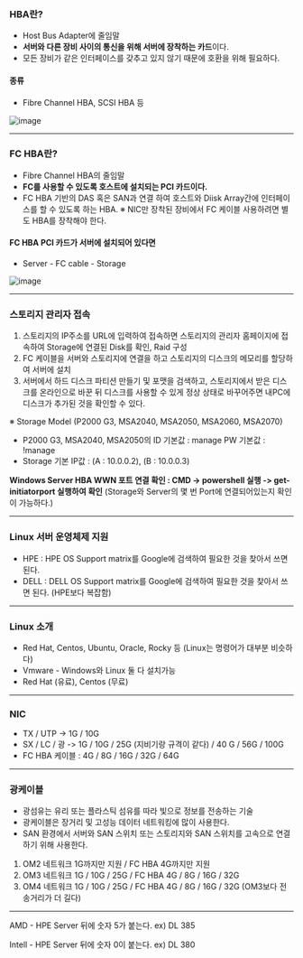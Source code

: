 ### HBA란?
- Host Bus Adapter에 줄임말
- **서버와 다른 장비 사이의 통신을 위해 서버에 장착하는 카드**이다.
- 모든 장비가 같은 인터페이스를 갖추고 있지 않기 때문에 호환을 위해 필요하다.

#### 종류
- Fibre Channel HBA, SCSI HBA 등 

![image](https://github.com/user-attachments/assets/0677c908-75f1-44a4-8fe4-039274d999f8)

---
 ### FC HBA란?
- Fibre Channel HBA의 줄임말
- **FC를 사용할 수 있도록 호스트에 설치되는 PCI 카드이다.**
- FC HBA 기반의 DAS 혹은 SAN과 연결 하여 호스트와 Diisk Array간에 인터페이스를 할 수 있도록 하는 HBA.
※ NIC만 장착된 장비에서 FC 케이블 사용하려면 별도 HBA를 장착해야 한다. 

#### FC HBA PCI 카드가 서버에 설치되어 있다면
- Server - FC cable - Storage

![image](https://github.com/user-attachments/assets/95515762-d7f4-4144-965c-8fbd2a6b919c)




---
### 스토리지 관리자 접속 
1) 스토리지의 IP주소를 URL에 입력하여 접속하면 스토리지의 관리자 홈페이지에 접속하여 
Storage에 연결된 Disk를 확인, Raid 구성
2) FC 케이블을 서버와 스토리지에 연결을 하고 스토리지의 디스크의 메모리를 할당하여 서버에 설치
3) 서버에서 하드 디스크 파티션 만들기 및 포맷을 검색하고, 스토리지에서 받은 디스크를 온라인으로 바꾼 뒤 
디스크를 사용할 수 있게 정상 상태로 바꾸어주면 내PC에 디스크가 추가된 것을 확인할 수 있다.

※ Storage Model (P2000 G3, MSA2040, MSA2050, MSA2060, MSA2070) 
- P2000 G3, MSA2040, MSA2050의 ID 기본값 : manage     PW 기본값 : !manage
- Storage 기본 IP값 : (A : 10.0.0.2), (B : 10.0.0.3)

**Windows Server HBA WWN 포트 연결 확인  : CMD -> powershell 실행 -> get-initiatorport 실행하여 확인**
(Storage와 Server의 몇 번 Port에 연결되어있는지 확인이 가능하다.)

---
### Linux 서버 운영체제 지원 
- HPE : HPE OS Support matrix를 Google에 검색하여 필요한 것을 찾아서 쓰면 된다. 
- DELL : DELL OS Support matrix를 Google에 검색하여 필요한 것을 찾아서 쓰면 된다. (HPE보다 복잡함)

---
### Linux 소개 
- Red Hat, Centos, Ubuntu, Oracle, Rocky 등 (Linux는 명령어가 대부분 비슷하다) 
- Vmware - Windows와 Linux 둘 다 설치가능
- Red Hat (유료), Centos (무료) 

---
### NIC 
- TX / UTP -> 1G / 10G
- SX / LC / 광 -> 1G / 10G / 25G (지비기랑 규격이 같다) / 40 G / 56G / 100G
- FC HBA 케이블 : 4G / 8G / 16G / 32G / 64G

--- 
### 광케이블 
- 광섬유는 유리 또는 플라스틱 섬유를 따라 빛으로 정보를 전송하는 기술
- 광케이블은 장거리 및 고성능 데이터 네트워킹에 많이 사용한다.
- SAN 환경에서 서버와 SAN 스위치 또는 스토리지와 SAN 스위치를 고속으로 연결하기 위해 사용한다.

1) OM2 네트워크 1G까지만 지원 / FC HBA 4G까지만 지원
2) OM3 네트워크 1G / 10G / 25G / FC HBA 4G / 8G / 16G / 32G
3) OM4 네트워크 1G / 10G / 25G / FC HBA 4G / 8G / 16G / 32G (OM3보다 전송거리가 더 길다)

--- 
AMD - HPE Server 뒤에 숫자 5가 붙는다. ex) DL 385 

Intell - HPE Server 뒤에 숫자 0이 붙는다. ex) DL 380


